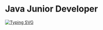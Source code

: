 # Java Junior Developer
[![Typing SVG](https://readme-typing-svg.herokuapp.com?color=%2336BCF7&lines=Java+Junior+Developer)](https://git.io/typing-svg)
